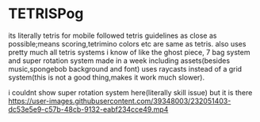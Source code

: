 # TETRISPog
its literally tetris for mobile
followed tetris guidelines as close as possible;means scoring,tetrimino colors etc are same as tetris.
also uses pretty much all tetris systems i know of like the ghost piece, 7 bag system and super rotation system
made in a week including assets(besides music,spongebob background and font)
uses raycasts instead of a grid system(this is not a good thing,makes it work much slower).


i couldnt show super rotation system here(literally skill issue) but it is there
https://user-images.githubusercontent.com/39348003/232051403-dc53e5e9-c57b-48cb-9132-eabf234cce49.mp4

